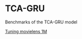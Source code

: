 # TCA-GRU
Benchmarks of the TCA-GRU model

[Tuning movielens 1M](https://studenthcmusedu-my.sharepoint.com/:x:/g/personal/1751067_student_hcmus_edu_vn/EbJ3nvjIXPVPmUolTeUO_WgBfJp1NbxiT4EdQqnkiBptuw?e=Unh1kH)
